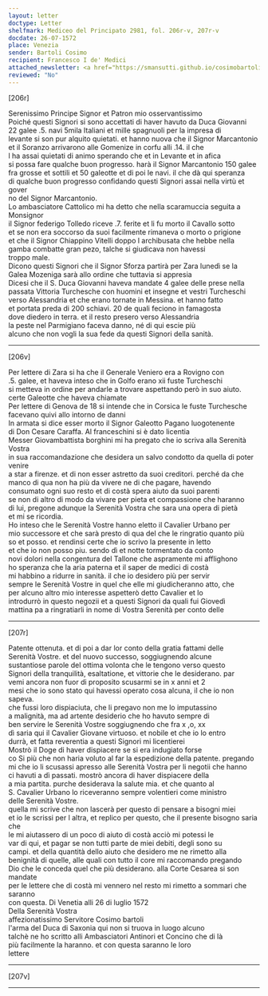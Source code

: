 ```yaml
---
layout: letter
doctype: Letter
shelfmark: Mediceo del Principato 2981, fol. 206r-v, 207r-v
docdate: 26-07-1572
place: Venezia
sender: Bartoli Cosimo
recipient: Francesco I de' Medici
attached_newsletter: <a href="https://smansutti.github.io/cosimobartoli/texts/3081_081/">3081_081</a>
reviewed: "No"
---
```


[206r]  
  
  
Serenissimo Principe Signor et Patron mio osservantissimo  
Poiché questi Signori si sono accettati di haver havuto da Duca Giovanni  
22 galee .5. navi 5mila Italiani et mille spagnuoli per la impresa di  
levante si son pur alquito quietati. et hanno nuova che il Signor Marcantonio  
et il Soranzo arrivarono alle Gomenize in corfu alli .14. il che  
l ha assai quietati di animo sperando che et in Levante et in afica  
si possa fare qualche buon progresso. harà il Signor Marcantonio 150 galee  
fra grosse et sottili et 50 galeotte et di poi le navi. il che dà qui speranza  
di qualche buon progresso confidando questi Signori assai nella virtù et gover  
no del Signor Marcantonio.  
Lo ambasciatore Cattolico mi ha detto che nella scaramuccia seguita a Monsignor  
il Signor federigo Tolledo riceve .7. ferite et li fu morto il Cavallo sotto  
et se non era soccorso da suoi facilmente rimaneva o morto o prigione  
et che il Signor Chiappino Vitelli doppo l archibusata che hebbe nella  
gamba combatte gran pezo, talche si giudicava non havessi  
troppo male.  
Dicono questi Signori che il Signor Sforza partirà per Zara lunedì se la  
Galea Mozeniga sarà allo ordine che tuttavia si appresia  
Dicesi che il S. Duca Giovanni haveva mandate 4 galee delle prese nella  
passata Vittoria Turchesche con huomini et insegne et vestri Turcheschi  
verso Alessandria et che erano tornate in Messina. et hanno fatto  
et portata preda di 200 schiavi. 20 de quali feciono in famagosta  
dove diedero in terra. et il resto presero verso Alessandria  
la peste nel Parmigiano faceva danno, né di qui escie più  
alcuno che non vogli la sua fede da questi Signori della sanità.  
  
---  

[206v]  
  
  
Per lettere di Zara si ha che il Generale Veniero era a Rovigno con  
.5. galee, et haveva inteso che in Golfo erano xii fuste Turcheschi  
si metteva in ordine per andarle a trovare aspettando però in suo aiuto.  
certe Galeotte che haveva chiamate  
Per lettere di Genova de 18 si intende che in Corsica le fuste Turchesche  
facevano quivi allo intorno de danni  
In armata si dice esser morto il Signor Galeotto Pagano luogotenente  
di Don Cesare Caraffa. Al franceschini si è dato licentia  
Messer Giovambattista borghini mi ha pregato che io scriva alla Serenità Vostra  
in sua raccomandazione che desidera un salvo condotto da quella di poter venire  
a star a firenze. et di non esser astretto da suoi creditori. perché da che  
manco di qua non ha più da vivere ne di che pagare, havendo  
consumato ogni suo resto et di costà spera aiuto da suoi parenti  
se non di altro di modo da vivare per pieta et compassione che haranno  
di lui, pregone adunque la Serenità Vostra che sara una opera di pietà  
et mi se ricordia.  
Ho inteso che le Serenità Vostre hanno eletto il Cavalier Urbano per  
mio successore et che sarà presto di qua del che le ringratio quanto più  
so et posso. et rendinsi certe che io scrivo la presente in letto  
et che io non posso piu. sendo dì et notte tormentato da conto  
novi dolori nella congentura del Tallone che aspramente mi afflighono  
ho speranza che la aria paterna et il saper de medici di costà  
mi habbino a ridurre in sanità. il che io desidero più per servir  
sempre le Serenità Vostre in quel che elle mi giudicheranno atto, che  
per alcuno altro mio interesse aspetterò detto Cavalier et lo  
introdurrò in questo negozii et a questi Signori da quali fui Giovedì  
mattina pa a ringratiarli in nome di Vostra Serenità per conto delle  
  
---  

[207r]  
  
  
Patente ottenuta. et di poi a dar lor conto della gratia fattami delle  
Serenità Vostre. et del nuovo successo, soggiugnendo alcune  
sustantiose parole del ottima volonta che le tengono verso questo  
Signori della tranquilità, esaltatione, et vittorie che le desiderano. par  
vemi ancora non fuor di proposito scusarmi se in x anni et 2  
mesi che io sono stato qui havessi operato cosa alcuna, il che io non sapeva.  
che fussi loro dispiaciuta, che li pregavo non me lo imputassino  
a malignità, ma ad artente desiderio che ho havuto sempre di  
ben servire le Serenità Vostre soggiugnendo che fra x ,o, xx  
dì saria qui il Cavalier Giovane virtuoso. et nobile et che io lo entro  
durrà, et fatta reverentia a questi Signori mi licentierei  
Mostrò il Doge di haver dispiacere se si era indugiato forse  
co Si più che non haria voluto al far la espedizione della patente. pregando  
mi che io li scusassi apresso alle Serenità Vostra per li negotii che hanno  
ci havuti a dì passati. mostrò ancora di haver dispiacere della  
a mia partita. purche desiderava la salute mia. et che quanto al  
S. Cavalier Urbano lo riceveranno sempre volentieri come ministro  
delle Serenità Vostre.  
quella mi scrive che non lascerà per questo di pensare a bisogni miei  
et io le scrissi per l altra, et replico per questo, che il presente bisogno saria che  
le mi aiutassero di un poco di aiuto di costà acciò mi potessi le  
var di qui, et pagar se non tutti parte de miei debiti, degli sono su  
campi. et della quantità dello aiuto che desidero me ne rimetto alla  
benignità di quelle, alle quali con tutto il core mi raccomando pregando  
Dio che le conceda quel che più desiderano. alla Corte Cesarea si son mandate  
per le lettere che di costà mi vennero nel resto mi rimetto a sommari che saranno  
con questa. Di Venetia alli 26 di luglio 1572  
Della Serenità Vostra  
affezionatissimo Servitore Cosimo bartoli  
l'arma del Duca di Saxonia qui non si truova in luogo alcuno  
talchè ne ho scritto alli Ambasciatori Antinori et Concino che di là  
più facilmente la haranno. et con questa saranno le loro  
lettere  
  
---  

[207v]  
  
  
  
---  

